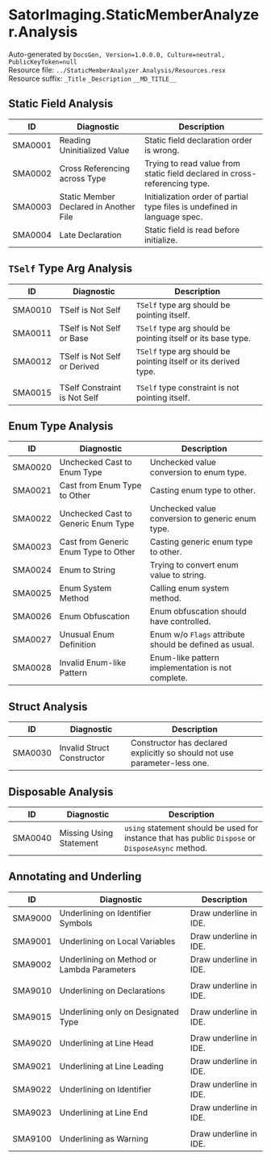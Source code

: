 ﻿# SatorImaging.StaticMemberAnalyzer.Analysis
Auto-generated by `DocsGen, Version=1.0.0.0, Culture=neutral, PublicKeyToken=null`  
Resource file: `../StaticMemberAnalyzer.Analysis/Resources.resx`  
Resource suffix: `_Title` `_Description` `__MD_TITLE__`  

## Static Field Analysis
| ID      | Diagnostic                                 | Description
|---------|--------------------------------------------|-------------
| SMA0001 | Reading Uninitialized Value                | Static field declaration order is wrong.
| SMA0002 | Cross Referencing across Type              | Trying to read value from static field declared in cross-referencing type.
| SMA0003 | Static Member Declared in Another File     | Initialization order of partial type files is undefined in language spec.
| SMA0004 | Late Declaration                           | Static field is read before initialize.

## `TSelf` Type Arg Analysis
| ID      | Diagnostic                                 | Description
|---------|--------------------------------------------|-------------
| SMA0010 | TSelf is Not Self                          | `TSelf` type arg should be pointing itself.
| SMA0011 | TSelf is Not Self or Base                  | `TSelf` type arg should be pointing itself or its base type.
| SMA0012 | TSelf is Not Self or Derived               | `TSelf` type arg should be pointing itself or its derived type.
||
| SMA0015 | TSelf Constraint is Not Self               | `TSelf` type constraint is not pointing itself.

## Enum Type Analysis
| ID      | Diagnostic                                 | Description
|---------|--------------------------------------------|-------------
| SMA0020 | Unchecked Cast to Enum Type                | Unchecked value conversion to enum type.
| SMA0021 | Cast from Enum Type to Other               | Casting enum type to other.
| SMA0022 | Unchecked Cast to Generic Enum Type        | Unchecked value conversion to generic enum type.
| SMA0023 | Cast from Generic Enum Type to Other       | Casting generic enum type to other.
| SMA0024 | Enum to String                             | Trying to convert enum value to string.
| SMA0025 | Enum System Method                         | Calling enum system method.
| SMA0026 | Enum Obfuscation                           | Enum obfuscation should have controlled.
| SMA0027 | Unusual Enum Definition                    | Enum w/o `Flags` attribute should be defined as usual.
| SMA0028 | Invalid Enum-like Pattern                  | Enum-like pattern implementation is not complete.

## Struct Analysis
| ID      | Diagnostic                                 | Description
|---------|--------------------------------------------|-------------
| SMA0030 | Invalid Struct Constructor                 | Constructor has declared explicitly so should not use parameter-less one.

## Disposable Analysis
| ID      | Diagnostic                                 | Description
|---------|--------------------------------------------|-------------
| SMA0040 | Missing Using Statement                    | `using` statement should be used for instance that has public `Dispose` or `DisposeAsync` method.

## Annotating and Underling
| ID      | Diagnostic                                 | Description
|---------|--------------------------------------------|-------------
| SMA9000 | Underlining on Identifier Symbols          | Draw underline in IDE.
| SMA9001 | Underlining on Local Variables             | Draw underline in IDE.
| SMA9002 | Underlining on Method or Lambda Parameters | Draw underline in IDE.
||
| SMA9010 | Underlining on Declarations                | Draw underline in IDE.
||
| SMA9015 | Underlining only on Designated Type        | Draw underline in IDE.
||
| SMA9020 | Underlining at Line Head                   | Draw underline in IDE.
| SMA9021 | Underlining at Line Leading                | Draw underline in IDE.
| SMA9022 | Underlining on Identifier                  | Draw underline in IDE.
| SMA9023 | Underlining at Line End                    | Draw underline in IDE.
||
| SMA9100 | Underlining as Warning                     | Draw underline in IDE.
